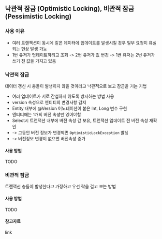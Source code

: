 ## 낙관적 잠금 (Optimistic Locking), 비관적 잠금 (Pessimistic Locking)

### 사용 이유

- 여러 트랜잭션이 동시에 같은 데이터에 업데이트를 발생시킬 경우 일부 요청이 유실되는 현상 발생 가능
- 1번 유저가 업데이트하려고 조회 -> 2번 유저가 값 변경 -> 1번 유저는 2번 유저가 쓰기 전 값을 가지고 있음

### 낙관적 잠금

데이터 갱신 시 충돌이 발생하지 않을 것이라고 낙관적으로 보고 잠금을 거는 기법

- 여러 업데이트가 서로 간섭하지 않도록 방지하는 방법 사용
- version 속성으로 엔티티의 변경사항 감지
- Entity 내부에 @Version 어노테이션이 붙은 Int, Long 변수 구현
- 엔티티에는 1개의 버전 속성만 있어야함
- Select시 트랜잭션 내부에 버전 속성 값 보유, 트랜잭션 업데이트 전 버전 속성 재확인
- -> 그동안 버전 정보가 변경되면 `OptimisticLockException` 발생
- -> 버전정보 변경이 없으면 버전속성 증가

#### 사용 방법

TODO

### 비관적 잠금

트랜잭션 충돌이 발생한다고 가정하고 우선 락을 걸고 보는 방법

#### 사용 방법

TODO

#### 참고자료

link
